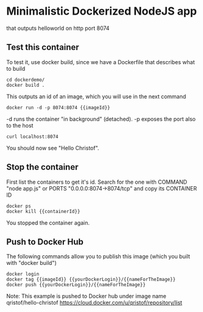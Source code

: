 # Minimalistic Dockerized NodeJS app 
that outputs helloworld on http port 8074

## Test this container

To test it, use docker build, since we have a Dockerfile that describes what to build
```
cd dockerdemo/
docker build .
```
This outputs an id of an image, which you will use in the next command
```
docker run -d -p 8074:8074 {{imageId}}
```
-d runs the container "in background" (detached). -p exposes the port also to the host
```
curl localhost:8074
```
You should now see "Hello Christof". 

## Stop the container

First list the containers to get it's id. Search for the one with COMMAND "node app.js" or PORTS "0.0.0.0:8074->8074/tcp" and copy its CONTAINER ID
```
docker ps
docker kill {{containerId}}
```
You stopped the container again.

## Push to Docker Hub

The following commands allow you to publish this image (which you built with "docker build")
```
docker login
docker tag {{imageId}} {{yourDockerLogin}}/{{nameForTheImage}}
docker push {{yourDockerLogin}}/{{nameForTheImage}}
```
Note: This example is pushed to Docker hub under image name qristof/hello-christof
https://cloud.docker.com/u/qristof/repository/list 
